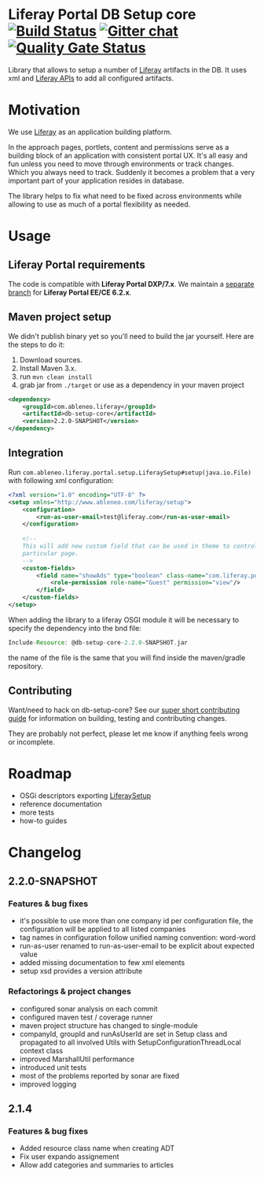 # Liferay Portal DB Setup core [![Build Status](https://travis-ci.org/ableneo/liferay-db-setup-core.svg?branch=master)](https://travis-ci.org/ableneo/liferay-db-setup-core) [![Gitter chat](https://badges.gitter.im/ableneo/liferay-db-setup-core.png)](https://gitter.im/ableneo/liferay-db-setup-core) [![Quality Gate Status](https://sonarcloud.io/api/project_badges/measure?project=liferay-db-setup-core-2_x&metric=alert_status)](https://sonarcloud.io/dashboard?id=liferay-db-setup-core-2_x)
Library that allows to setup a number of [Liferay][3] artifacts in the DB. It uses xml and [Liferay APIs][4] to add all configured artifacts.

# Motivation
We use [Liferay][3] as an application building platform.

In the approach pages, portlets, content and permissions serve as a building block of an application with consistent portal UX. It's all easy and fun unless you need to move through environments or track changes. Which you always need to track. Suddenly it becomes a problem that a very important part of your application resides in database.

The library helps to fix what need to be fixed across environments while allowing to use as much of a portal flexibility as needed.

# Usage
## Liferay Portal requirements
The code is compatible with **Liferay Portal DXP/7.x**. We maintain a [separate branch][1] for **Liferay Portal EE/CE 6.2.x**.

## Maven project setup
We didn't publish binary yet so you'll need to build the jar yourself. Here are the steps to do it:

1. Download sources.
1. Install Maven 3.x.
1. run <code>mvn clean install</code>
1. grab jar from <code>./target</code> or use as a dependency in your maven project
```xml
<dependency>
    <groupId>com.ableneo.liferay</groupId>
    <artifactId>db-setup-core</artifactId>
    <version>2.2.0-SNAPSHOT</version>
</dependency>
```

## Integration
Run <code>com.ableneo.liferay.portal.setup.LiferaySetup#setup(java.io.File)</code> with following xml configuration:
```xml
<?xml version="1.0" encoding="UTF-8" ?>
<setup xmlns="http://www.ableneo.com/liferay/setup">
    <configuration>
        <run-as-user-email>test@liferay.com</run-as-user-email>
    </configuration>
 
    <!--
    This will add new custom field that can be used in theme to control if ads should display on
    particular page.
    -->
    <custom-fields>
        <field name="showAds" type="boolean" class-name="com.liferay.portal.model.Layout">
            <role-permission role-name="Guest" permission="view"/>
        </field>
    </custom-fields>
</setup>
```
When adding the library to a liferay OSGI module it will be necessary to specify the dependency into the bnd file:
```gradle
Include-Resource: @db-setup-core-2.2.0-SNAPSHOT.jar
```
the name of the file is the same that you will find inside the maven/gradle repository.

## Contributing
Want/need to hack on db-setup-core? See our [super short contributing guide](CONTRIBUTING.md) for information on building, testing and contributing changes.

They are probably not perfect, please let me know if anything feels wrong or incomplete.

# Roadmap
* OSGi descriptors exporting [LiferaySetup][2]
* reference documentation
* more tests
* how-to guides

# Changelog

## 2.2.0-SNAPSHOT

### Features & bug fixes
* it's possible to use more than one company id per configuration file, the configuration will be applied to all listed companies
* tag names in configuration follow unified naming convention: word-word
* run-as-user renamed to run-as-user-email to be explicit about expected value
* added missing documentation to few xml elements
* setup xsd provides a version attribute

### Refactorings & project changes
* configured sonar analysis on each commit
* configured maven test / coverage runner
* maven project structure has changed to single-module
* companyId, groupId and runAsUserId are set in Setup class and propagated to all involved Utils with SetupConfigurationThreadLocal context class
* improved MarshallUtil performance
* introduced unit tests 
* most of the problems reported by sonar are fixed
* improved logging

## 2.1.4

### Features & bug fixes
* Added resource class name when creating ADT 
* Fix user expando assignement
* Allow add categories and summaries to articles

[1]: https://github.com/ableneo/liferay-db-setup-core/tree/1.x
[2]: src/main/java/com/ableneo/liferay/portal/setup/LiferaySetup.java
[3]: https://github.com/liferay
[4]: https://docs.liferay.com/portal/7.0/javadocs/portal-kernel
